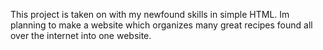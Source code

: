 This project is taken on with my newfound skills in simple HTML. Im planning to make a website which organizes many great recipes found all over the internet into one website.     